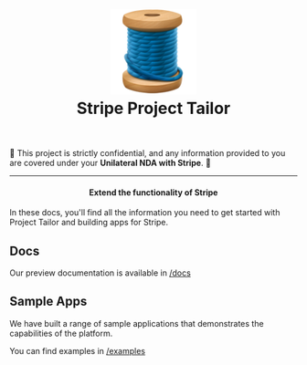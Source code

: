 <h1 align="center">
  <br>
    <img src="./docs/core/thread.png" alt="logo" width="150">
  <br>
  Stripe Project Tailor
  <br>
  <br>
</h1>

🚨 This project is strictly confidential, and any information provided to you are covered under your **Unilateral NDA with Stripe**. 🚨

<hr>

<h4 align="center">Extend the functionality of Stripe</h4>

In these docs, you'll find all the information you need to get started with Project Tailor and building apps for Stripe.


## Docs

Our preview documentation is available in [/docs](./docs/README.md)

## Sample Apps

We have built a range of sample applications that demonstrates the capabilities of the platform. 

You can find examples in [/examples](/examples)
